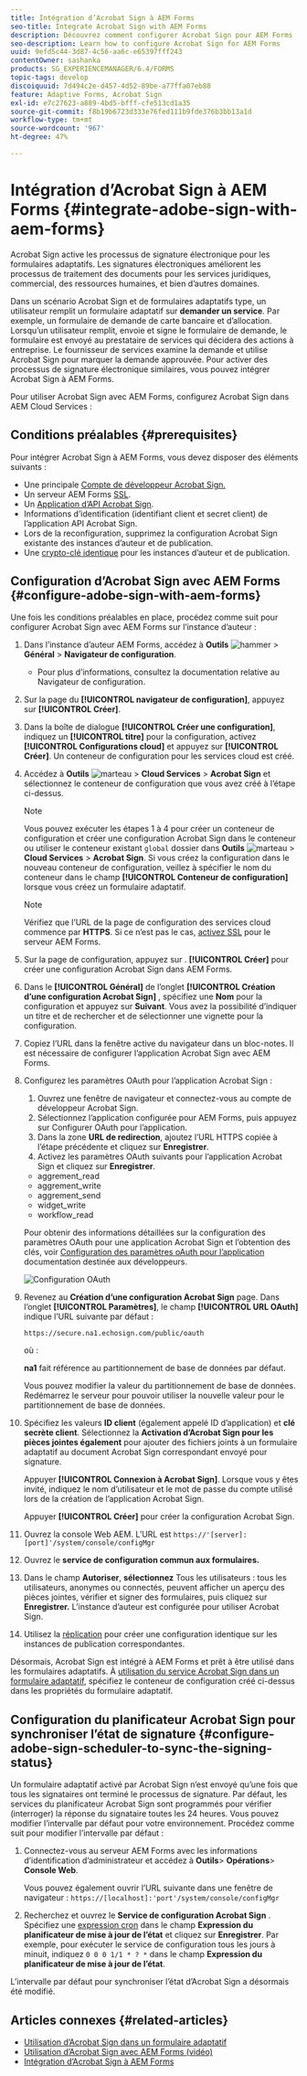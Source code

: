 ```yaml
---
title: Intégration d’Acrobat Sign à AEM Forms
seo-title: Integrate Acrobat Sign with AEM Forms
description: Découvrez comment configurer Acrobat Sign pour AEM Forms
seo-description: Learn how to configure Acrobat Sign for AEM Forms
uuid: 9efd5c44-3d87-4c56-aa6c-e65397fff243
contentOwner: sashanka
products: SG_EXPERIENCEMANAGER/6.4/FORMS
topic-tags: develop
discoiquuid: 7d494c2e-d457-4d52-89be-a77ffa07eb88
feature: Adaptive Forms, Acrobat Sign
exl-id: e7c27623-a889-4bd5-bfff-cfe513cd1a35
source-git-commit: f8b19b6723d333e76fed111b9fde376b3bb13a1d
workflow-type: tm+mt
source-wordcount: '967'
ht-degree: 47%

---
```


# Intégration d’Acrobat Sign à AEM Forms {#integrate-adobe-sign-with-aem-forms}

Acrobat Sign active les processus de signature électronique pour les formulaires adaptatifs. Les signatures électroniques améliorent les processus de traitement des documents pour les services juridiques, commercial, des ressources humaines, et bien d’autres domaines.

Dans un scénario Acrobat Sign et de formulaires adaptatifs type, un utilisateur remplit un formulaire adaptatif sur **demander un service**. Par exemple, un formulaire de demande de carte bancaire et d’allocation. Lorsqu’un utilisateur remplit, envoie et signe le formulaire de demande, le formulaire est envoyé au prestataire de services qui décidera des actions à entreprise. Le fournisseur de services examine la demande et utilise Acrobat Sign pour marquer la demande approuvée. Pour activer des processus de signature électronique similaires, vous pouvez intégrer Acrobat Sign à AEM Forms.

Pour utiliser Acrobat Sign avec AEM Forms, configurez Acrobat Sign dans AEM Cloud Services :

## Conditions préalables {#prerequisites}

Pour intégrer Acrobat Sign à AEM Forms, vous devez disposer des éléments suivants :

* Une principale [Compte de développeur Acrobat Sign.](https://acrobat.adobe.com/fr/fr/why-adobe/developer-form.html)
* Un serveur AEM Forms [SSL](/help/sites-administering/ssl-by-default.md).
* Un [Application d’API Acrobat Sign](https://www.adobe.io/apis/documentcloud/sign/docs.html#!adobedocs/adobe-sign/master/gstarted/create_app.md).
* Informations d’identification (identifiant client et secret client) de l’application API Acrobat Sign.
* Lors de la reconfiguration, supprimez la configuration Acrobat Sign existante des instances d’auteur et de publication.
* Une [crypto-clé identique](/help/sites-administering/security-checklist.md#make-sure-you-properly-replicate-encryption-keys-when-needed) pour les instances d’auteur et de publication.

## Configuration d’Acrobat Sign avec AEM Forms {#configure-adobe-sign-with-aem-forms}

Une fois les conditions préalables en place, procédez comme suit pour configurer Acrobat Sign avec AEM Forms sur l’instance d’auteur :

1. Dans l’instance d’auteur AEM Forms, accédez à **Outils** ![hammer](assets/hammer.png) > **Général** > **Navigateur de configuration**.
   * Pour plus d’informations, consultez la documentation relative au [](/help/sites-administering/configurations.md)Navigateur de configuration.
1. Sur la page du **[!UICONTROL navigateur de configuration]**, appuyez sur **[!UICONTROL Créer]**.
1. Dans la boîte de dialogue **[!UICONTROL Créer une configuration]**, indiquez un **[!UICONTROL titre]** pour la configuration, activez **[!UICONTROL Configurations cloud]** et appuyez sur **[!UICONTROL Créer]**. Un conteneur de configuration pour les services cloud est créé.
1. Accédez à **Outils** ![marteau](assets/hammer.png) > **Cloud Services** > **Acrobat Sign** et sélectionnez le conteneur de configuration que vous avez créé à l’étape ci-dessus.

   >[!NOTE]
   >
   >Vous pouvez exécuter les étapes 1 à 4 pour créer un conteneur de configuration et créer une configuration Acrobat Sign dans le conteneur ou utiliser le conteneur existant `global` dossier dans **Outils** ![marteau](assets/hammer.png) > **Cloud Services** > **Acrobat Sign**. Si vous créez la configuration dans le nouveau conteneur de configuration, veillez à spécifier le nom du conteneur dans le champ **[!UICONTROL Conteneur de configuration]** lorsque vous créez un formulaire adaptatif.

   >[!NOTE]
   Vérifiez que l’URL de la page de configuration des services cloud commence par **HTTPS**. Si ce n’est pas le cas, [activez SSL](/help/sites-administering/ssl-by-default.md) pour le serveur AEM Forms.

1. Sur la page de configuration, appuyez sur . **[!UICONTROL Créer]** pour créer une configuration Acrobat Sign dans AEM Forms.
1. Dans le **[!UICONTROL Général]** de l’onglet **[!UICONTROL Création d’une configuration Acrobat Sign]** , spécifiez une **Nom** pour la configuration et appuyez sur **Suivant**. Vous avez la possibilité d’indiquer un titre et de rechercher et de sélectionner une vignette pour la configuration.

1. Copiez l’URL dans la fenêtre active du navigateur dans un bloc-notes. Il est nécessaire de configurer l’application Acrobat Sign avec AEM Forms.

1. Configurez les paramètres OAuth pour l’application Acrobat Sign :

   1. Ouvrez une fenêtre de navigateur et connectez-vous au compte de développeur Acrobat Sign.
   1. Sélectionnez l’application configurée pour AEM Forms, puis appuyez sur Configurer OAuth pour l’application.
   1. Dans la zone **URL de redirection**, ajoutez l’URL HTTPS copiée à l’étape précédente et cliquez sur **Enregistrer**.
   1. Activez les paramètres OAuth suivants pour l’application Acrobat Sign et cliquez sur **Enregistrer**.
   * aggrement_read
   * aggrement_write
   * aggrement_send
   * widget_write
   * workflow_read

   Pour obtenir des informations détaillées sur la configuration des paramètres OAuth pour une application Acrobat Sign et l’obtention des clés, voir [Configuration des paramètres oAuth pour l’application](https://www.adobe.io/apis/documentcloud/sign/docs.html#!adobedocs/adobe-sign/master/gstarted/configure_oauth.md) documentation destinée aux développeurs.

   ![Configuration OAuth](assets/oauthconfig_new.png)

1. Revenez au **Création d’une configuration Acrobat Sign** page. Dans l’onglet **[!UICONTROL Paramètres]**, le champ **[!UICONTROL URL OAuth]** indique l’URL suivante par défaut :

   `https://secure.na1.echosign.com/public/oauth`

   où :

   **na1** fait référence au partitionnement de base de données par défaut.

   Vous pouvez modifier la valeur du partitionnement de base de données. Redémarrez le serveur pour pouvoir utiliser la nouvelle valeur pour le partitionnement de base de données.

1. Spécifiez les valeurs **ID client** (également appelé ID d’application) et **clé secrète client**. Sélectionnez la **Activation d’Acrobat Sign pour les pièces jointes également** pour ajouter des fichiers joints à un formulaire adaptatif au document Acrobat Sign correspondant envoyé pour signature.

   Appuyer **[!UICONTROL Connexion à Acrobat Sign]**. Lorsque vous y êtes invité, indiquez le nom d’utilisateur et le mot de passe du compte utilisé lors de la création de l’application Acrobat Sign.

   Appuyer **[!UICONTROL Créer]** pour créer la configuration Acrobat Sign.

1. Ouvrez la console Web AEM. L’URL est `https://'[server]:[port]'/system/console/configMgr`
1. Ouvrez le **service de configuration commun aux formulaires.**
1. Dans le champ **Autoriser**, **sélectionnez** Tous les utilisateurs : tous les utilisateurs, anonymes ou connectés, peuvent afficher un aperçu des pièces jointes, vérifier et signer des formulaires, puis cliquez sur **Enregistrer.** L’instance d’auteur est configurée pour utiliser Acrobat Sign.
1. Utilisez la [réplication](/help/sites-deploying/replication.md) pour créer une configuration identique sur les instances de publication correspondantes.

Désormais, Acrobat Sign est intégré à AEM Forms et prêt à être utilisé dans les formulaires adaptatifs. À [utilisation du service Acrobat Sign dans un formulaire adaptatif](../../forms/using/working-with-adobe-sign.md#configure-adobe-sign-for-an-adaptive-form), spécifiez le conteneur de configuration créé ci-dessus dans les propriétés du formulaire adaptatif.

## Configuration du planificateur Acrobat Sign pour synchroniser l’état de signature {#configure-adobe-sign-scheduler-to-sync-the-signing-status}

Un formulaire adaptatif activé par Acrobat Sign n’est envoyé qu’une fois que tous les signataires ont terminé le processus de signature. Par défaut, les services du planificateur Acrobat Sign sont programmés pour vérifier (interroger) la réponse du signataire toutes les 24 heures. Vous pouvez modifier l’intervalle par défaut pour votre environnement. Procédez comme suit pour modifier l’intervalle par défaut :

1. Connectez-vous au serveur AEM Forms avec les informations d’identification d’administrateur et accédez à **Outils**> **Opérations**> **Console Web**.

   Vous pouvez également ouvrir l’URL suivante dans une fenêtre de navigateur :
   `https://[localhost]:'port'/system/console/configMgr`

1. Recherchez et ouvrez le **Service de configuration Acrobat Sign** . Spécifiez une [expression cron](https://en.wikipedia.org/wiki/Cron#CRON_expression) dans le champ **Expression du planificateur de mise à jour de l’état** et cliquez sur **Enregistrer**. Par exemple, pour exécuter le service de configuration tous les jours à minuit, indiquez `0 0 0 1/1 * ? *` dans le champ **Expression du planificateur de mise à jour de l’état**.

L’intervalle par défaut pour synchroniser l’état d’Acrobat Sign a désormais été modifié.

## Articles connexes {#related-articles}

* [Utilisation d’Acrobat Sign dans un formulaire adaptatif](../../forms/using/working-with-adobe-sign.md)
* [Utilisation d’Acrobat Sign avec AEM Forms (vidéo)](https://helpx.adobe.com/fr/experience-manager/kt/forms/using/adobe-sign-integration-feature-video.html)
* [Intégration d’Acrobat Sign à AEM Forms](../../forms/using/adobe-sign-integration-adaptive-forms.md)
